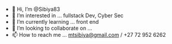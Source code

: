 - 👋 Hi, I’m @Sibiya83
- 👀 I’m interested in ... fullstack Dev, Cyber Sec
- 🌱 I’m currently learning ... front end 
- 💞️ I’m looking to collaborate on ...
- 📫 How to reach me ... mtsibiya@gmail.com / +27 72 952 6262

<!---
Sibiya83/Sibiya83 is a ✨ special ✨ repository because its `README.md` (this file) appears on your GitHub profile.
You can click the Preview link to take a look at your changes.
--->
